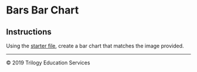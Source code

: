 # Bars Bar Chart

## Instructions

Using the [starter file](Unsolved/py_bars.ipynb), create a bar chart that matches the image provided.

- - -

© 2019 Trilogy Education Services
